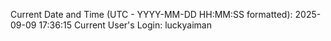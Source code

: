 Current Date and Time (UTC - YYYY-MM-DD HH:MM:SS formatted): 2025-09-09 17:36:15
Current User's Login: luckyaiman
